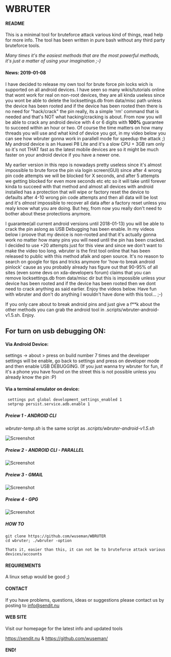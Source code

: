 # WBRUTER


#### README

This is a minimal tool for bruteforce attack various kind of things, read help for more info. The tool has been written in pure bash without any third party bruteforce tools.

_Many times it's the easiest methods that are the most powerful methods, it's just a matter of using your imagination ;-)_

#### News: 2019-01-08

I have decided to release my own tool for brute force pin locks wich is supported on all android devices. I have seen so many wikis/tutorials online that wont work for real on non-root devices, they are all kinda 
useless since you wont be able to delete the locksettings.db from data/misc path unless the device has been rooted and if the device has been rooted then there is no need for "hack/crack" the pin really, its a simple 'rm' 
command that is needed and that's NOT what  hacking/cracking is about. From now you will be able to crack any android device with 4 or 6 digits with **100%** guarantee to succeed within an hour or two. Of course the time
matters on how many threads you will use and what kind of device you got, in my video below you can see how wbruter gonna work in parallell mode for speedup the attack ;) My android device is an Huawei P8 Lite and it's 
a slow CPU + 3GB ram only so it's not THAT fast as the latest mobile devices are so it might be much faster on your android device if you have a newer one.

My earlier version in this repo is nowadays pretty useless since it's almost impossible to brute force the pin via login screen(GUI) since after 4 wrong pin code attempts we will be blocked for X seconds, and after 5 
attempts we getting blocked for even more seconds etc etc so it will take until forever kinda to succeed with that method and almost all devices with android installed has a protection that will wipe or factory reset the device 
to defaults after 4-10 wrong pin code attempts and then all data will be lost and it's _almost_ impossible to recover all data after a factory reset unless you realy know what you are doing. But hey, from now you really don't 
need to bother about these protections anymore.

I guarantee(all current android versions until 2018-01-13) you will be able to crack the pin aslong as USB Debugging has been enable. 
In my videos below i proove that my device is non-rooted and that it's actually gonna work no matter how many pins you will need until the pin has been cracked. I decided to  use +20 attempts just for this view and since we 
don't want to make the video too long. wbruter is the first tool online that has been released to public with this method afaik and open source. It's no reason to search on google for tips and tricks anymore for 'how-to break 
android pinlock' cause as you probably already has figure out that 90-95% of all sites (even some devs on xda-developers forum) claims that you can remove locksettings.db from data/misc dir but this is impossible unless your 
device has been rooted and if the device has been rooted then we dont need to crack anything as said earlier. Enjoy the videos below. Have fun with wbruter and don't do anything I wouldn't have done with this tool... ;-)

If you only care about to break android pins and just give a f**k about the other methods you can grab the android tool in .scripts/wbruter-android-v1.5.sh. Enjoy.

## For turn on usb debugging ON:

#### Via Android Device: 
settings -> about > press on build number 7 times and the developer settings will be enable, go back to settings and press on developer mode and then enable USB DEBUGGING. (If you just wanna try wbruter for fun, if it's a phone 
you have found on the street this is not possible unless you already know the pin :P)

#### Via a terminal emulator on device: 

     settings put global development_settings_enabled 1
     setprop persist.service.adb.enable 1

##### Preiew 1 - ANDROID CLI
_wbruter-temp.sh_ is the same script as _.scripts/wbruter-android-v1.5.sh_

![Screenshot](files/wbruter-cli.gif)

##### Preiew 2 - ANDROID CLI - PARALLEL
![Screenshot](files/wbruter-android-parallell.gif)

##### Preiew 3 - GMAIL
![Screenshot](files/wbruter-gmail.gif)

##### Preiew 4 - GPG
![Screenshot](files/wbruter--gpg.gif)

##### HOW TO

    git clone https://github.com/wuseman/WBRUTER
    cd wbruter; ./wbruter -option

    Thats it, easier than this, it can not be to bruteforce attack various devices/accounts

#### REQUIREMENTS

A linux setup would be good ;)

#### CONTACT 

If you have problems, questions, ideas or suggestions please contact
us by posting to info@sendit.nu

#### WEB SITE

Visit our homepage for the latest info and updated tools

https://sendit.nu & https://github.com/wuseman/

#### END!

